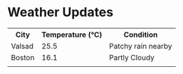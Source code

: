# Weather Updates

<!-- WEATHER-UPDATE-START -->
<table><tr><th>City</th><th>Temperature (°C)</th><th>Condition</th></tr><tr><td>Valsad</td><td>25.5</td><td>Patchy rain nearby</td></tr><tr><td>Boston</td><td>16.1</td><td>Partly Cloudy</td></tr><tr><td></td><td></td><td></td></tr></table>
<!-- WEATHER-UPDATE-END -->
